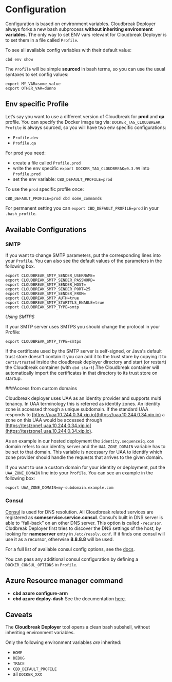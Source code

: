 # Configuration

Configuration is based on environment variables. Cloudbreak Deployer always forks a new bash subprocess **without
inheriting environment variables**. The only way to set ENV vars relevant for Cloudbreak Deployer is to set them
in a file called `Profile`.

To see all available config variables with their default value:

```
cbd env show
```

The `Profile` will be simple **sourced** in bash terms, so you can use the usual syntaxes to set config values:

```
export MY_VAR=some_value
export OTHER_VAR=dunno
```

## Env specific Profile

Let’s say you want to use a different version of Cloudbreak for **prod** and **qa** profile.
You can specify the Docker image tag via: `DOCKER_TAG_CLOUDBREAK`.
`Profile` is always sourced, so you will have two env specific configurations:
- `Profile.dev`
- `Profile.qa`

For prod you need:

- create a file called `Profile.prod`
- write the env specific `export DOCKER_TAG_CLOUDBREAK=0.3.99` into `Profile.prod`
- set the env variable: `CBD_DEFAULT_PROFILE=prod`

To use the `prod` specific profile once:
```
CBD_DEFAULT_PROFILE=prod cbd some_commands
```

For permanent setting you can `export CBD_DEFAULT_PROFILE=prod` in your `.bash_profile`.

## Available Configurations

### SMTP

If you want to change SMTP parameters, put the corresponding lines into your `Profile`. You can also see the default values of the parameters in the following box.
```
export CLOUDBREAK_SMTP_SENDER_USERNAME=
export CLOUDBREAK_SMTP_SENDER_PASSWORD=
export CLOUDBREAK_SMTP_SENDER_HOST=
export CLOUDBREAK_SMTP_SENDER_PORT=25
export CLOUDBREAK_SMTP_SENDER_FROM=
export CLOUDBREAK_SMTP_AUTH=true
export CLOUDBREAK_SMTP_STARTTLS_ENABLE=true
export CLOUDBREAK_SMTP_TYPE=smtp
```

*Using SMTPS*

If your SMTP server uses SMTPS you should change the protocol in your Profile:
```
export CLOUDBREAK_SMTP_TYPE=smtps
```
If the certificate used by the SMTP server is self-signed, or Java's default trust store doesn't contain it you can add it to the trust store by copying it to `certs/trusted` inside the cloudbreak deployer directory and start (or restart) the Cloudbreak container (with `cbd start`).The Cloudbreak container will automatically import the certificates in that directory to its trust store on startup.

###Access from custom domains

Cloudbreak deployer uses UAA as an identity provider and supports multi tenancy. In UAA terminology this is referred as identity zones. An identity zone is accessed through a unique subdomain. If the standard UAA responds to [https://uaa.10.244.0.34.xip.io](https://uaa.10.244.0.34.xip.io) a zone on this UAA would be accessed through [https://testzone1.uaa.10.244.0.34.xip.io](https://testzone1.uaa.10.244.0.34.xip.io).

As an example in our hosted deployment the `identity.sequenceiq.com` domain refers to our identity server and the `UAA_ZONE_DOMAIN` variable has to be set to that domain. This variable is necessary for UAA to identify which zone provider should handle the requests that arrives to the given domain.


If you want to use a custom domain for your identity or deployment, put the `UAA_ZONE_DOMAIN` line into your
`Profile`. You can see an example in the following box:
```
export UAA_ZONE_DOMAIN=my-subdomain.example.com
```

### Consul

[Consul](http://consul.io) is used for DNS resolution. All Cloudbreak related services are registered as
**someservice.service.consul**. Consul’s built in DNS server is able to “fall-back” on an other DNS server.
This option is called `-recursor`. Clodbreak Deployer first tries to discover the DNS settings of the host,
by looking for **nameserver** entry in `/etc/resolv.conf`. If it finds one consul will use it as a recursor,
otherwise **8.8.8.8** will be used.

For a full list of available consul config options, see the [docs](https://consul.io/docs/agent/options.html).

You can pass any additional consul configuration by defining a `DOCKER_CONSUL_OPTIONS` in `Profile`.

## Azure Resource manager command
- **cbd azure configure-arm**
- **cbd azure deploy-dash**
See the documentation [here](/azure_pre_prov/#azure-application-setup-with-cloudbreak-deployer).

## Caveats

The **Cloudbreak Deployer** tool opens a clean bash subshell, without inheriting environment variables.

Only the following environment variables _are_ inherited:

- `HOME`
- `DEBUG`
- `TRACE`
- `CBD_DEFAULT_PROFILE`
- all `DOCKER_XXX`
